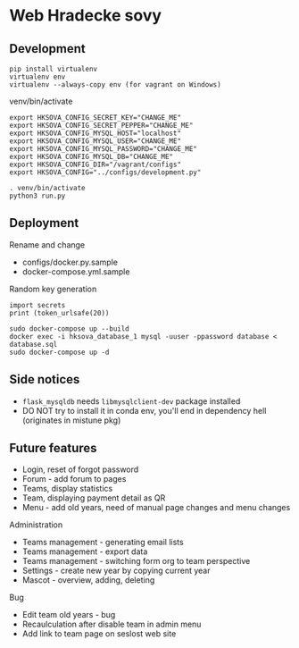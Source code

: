 # Web Hradecke sovy

Development
-----------

```
pip install virtualenv
virtualenv env
virtualenv --always-copy env (for vagrant on Windows)
```

venv/bin/activate
```
export HKSOVA_CONFIG_SECRET_KEY="CHANGE_ME"
export HKSOVA_CONFIG_SECRET_PEPPER="CHANGE_ME"
export HKSOVA_CONFIG_MYSQL_HOST="localhost"
export HKSOVA_CONFIG_MYSQL_USER="CHANGE_ME"
export HKSOVA_CONFIG_MYSQL_PASSWORD="CHANGE_ME"
export HKSOVA_CONFIG_MYSQL_DB="CHANGE_ME"
export HKSOVA_CONFIG_DIR="/vagrant/configs"
export HKSOVA_CONFIG="../configs/development.py"
```

```
. venv/bin/activate
python3 run.py
```

Deployment
----------
Rename and change
- configs/docker.py.sample
- docker-compose.yml.sample

Random key generation
```
import secrets
print (token_urlsafe(20))
```

```
sudo docker-compose up --build
docker exec -i hksova_database_1 mysql -uuser -ppassword database < database.sql
sudo docker-compose up -d
```

Side notices
------------
- `flask_mysqldb` needs `libmysqlclient-dev` package installed
- DO NOT try to install it in conda env, you'll end in dependency hell (originates in mistune pkg)

Future features 
---------------
- Login, reset of forgot password
- Forum - add forum to pages
- Teams, display statistics
- Team, displaying payment detail as QR
- Menu - add old years, need of manual page changes and menu changes

Administration
- Teams management - generating email lists
- Teams management - export data
- Teams management - switching form org to team perspective
- Settings - create new year by copying current year
- Mascot - overview, adding, deleting

Bug
 - Edit team old years - bug
 - Recaulculation after disable team in admin menu
 - Add link to team page on seslost web site